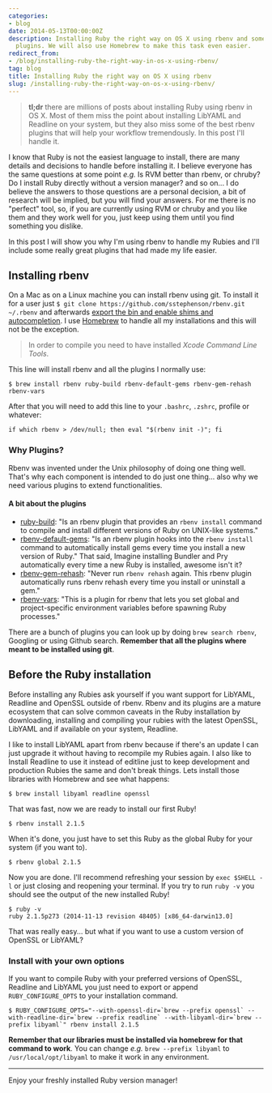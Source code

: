 ```yaml
---
categories:
- blog
date: 2014-05-13T00:00:00Z
description: Installing Ruby the right way on OS X using rbenv and some interesting
  plugins. We will also use Homebrew to make this task even easier.
redirect_from:
- /blog/installing-ruby-the-right-way-in-os-x-using-rbenv/
tag: blog
title: Installing Ruby the right way on OS X using rbenv
slug: /installing-ruby-the-right-way-on-os-x-using-rbenv/
---
```


> **tl;dr** there are millions of posts about installing Ruby using rbenv in OS X.
> Most of them miss the point about installing LibYAML and Readline on your
> system, but they also miss some of the best rbenv plugins that will help your
> workflow tremendously. In this post I'll handle it.

I know that Ruby is not the easiest language to install, there are many details
and decisions to handle before installing it. I believe everyone has the same
questions at some point *e.g.* Is RVM better than rbenv, or chruby? Do I install
Ruby directly without a version manager? and so on... I do believe the answers
to those questions are a personal decision, a bit of research will be implied,
but you will find your answers. For me there is no "perfect" tool, so, if you
are currently using RVM or chruby and you like them and they work well for you,
just keep using them until you find something you dislike.

In this post I will show you why I'm using rbenv to handle my Rubies and I'll
include some really great plugins that had made my life easier.

## Installing rbenv

On a Mac as on a Linux machine you can install rbenv using git. To install it
for a user just `$ git clone https://github.com/sstephenson/rbenv.git ~/.rbenv`
and afterwards [export the bin and enable shims and
autocompletion](https://github.com/sstephenson/rbenv#basic-github-checkout). I
use [Homebrew](http://brew.sh/) to handle all my installations and this will not
be the exception.

> In order to compile you need to have installed *Xcode Command Line Tools*.

This line will install rbenv and all the plugins I normally use:

    $ brew install rbenv ruby-build rbenv-default-gems rbenv-gem-rehash rbenv-vars

After that you will need to add this line to your `.bashrc`, `.zshrc`, profile
or whatever:

    if which rbenv > /dev/null; then eval "$(rbenv init -)"; fi

### Why Plugins?

Rbenv was invented under the Unix philosophy of doing one thing well. That's why
each component is intended to do just one thing... also why we need various
plugins to extend functionalities.

#### A bit about the plugins

- [ruby-build](https://github.com/sstephenson/ruby-build): "Is an rbenv plugin
  that provides an `rbenv install` command to compile and install different
  versions of Ruby on UNIX-like systems."
- [rbenv-default-gems](https://github.com/sstephenson/rbenv-default-gems): "Is
  an rbenv plugin hooks into the `rbenv install` command to automatically
  install gems every time you install a new version of Ruby." That said, Imagine
  installing Bundler and Pry automatically every time a new Ruby is installed,
  awesome isn't it?
- [rbenv-gem-rehash](https://github.com/sstephenson/rbenv-gem-rehash): "Never
  run `rbenv rehash` again. This rbenv plugin automatically runs rbenv rehash
  every time you install or uninstall a gem."
- [rbenv-vars](https://github.com/sstephenson/rbenv-vars): "This is a plugin for
  rbenv that lets you set global and project-specific environment variables
  before spawning Ruby processes."

There are a bunch of plugins you can look up by doing `brew search rbenv`,
Googling or using Github search. **Remember that all the plugins where meant to
be installed using git**.

## Before the Ruby installation

Before installing any Rubies ask yourself if you want support for LibYAML,
Readline and OpenSSL outside of rbenv. Rbenv and its plugins are a mature
ecosystem that can solve common caveats in the Ruby installation by downloading,
installing and compiling your rubies with the latest OpenSSL, LibYAML and if
available on your system, Readline.

I like to install LibYAML apart from rbenv because if there's an update I can
just upgrade it without having to recompile my Rubies again. I also like to
Install Readline to use it instead of editline just to keep development and
production Rubies the same and don't break things. Lets install those libraries
with Homebrew and see what happens:

    $ brew install libyaml readline openssl

That was fast, now we are ready to install our first Ruby!

    $ rbenv install 2.1.5

When it's done, you just have to set this Ruby as the global Ruby for your
system (if you want to).

    $ rbenv global 2.1.5

Now you are done. I'll recommend refreshing your session by `exec $SHELL -l` or
just closing and reopening your terminal. If you try to run `ruby -v` you should
see the output of the new installed Ruby!

    $ ruby -v
    ruby 2.1.5p273 (2014-11-13 revision 48405) [x86_64-darwin13.0]

That was really easy... but what if you want to use a custom version of OpenSSL
or LibYAML?

### Install with your own options

If you want to compile Ruby with your preferred versions of OpenSSL, Readline
and LibYAML you just need to export or append `RUBY_CONFIGURE_OPTS` to your
installation command.

    $ RUBY_CONFIGURE_OPTS="--with-openssl-dir=`brew --prefix openssl` --with-readline-dir=`brew --prefix readline` --with-libyaml-dir=`brew --prefix libyaml`" rbenv install 2.1.5

**Remember that our libraries must be installed via homebrew for that command to
work**. You can change *e.g.* `brew --prefix libyaml` to
`/usr/local/opt/libyaml` to make it work in any environment.

---

Enjoy your freshly installed Ruby version manager!
